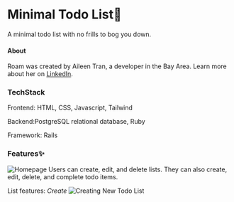 # Minimal Todo List🌱
A minimal todo list with no frills to bog you down.

#### About
Roam was created by Aileen Tran, a developer in the Bay Area. Learn more about her on [LinkedIn](https://www.linkedin.com/in/aileentran27/).

### TechStack
Frontend: HTML, CSS, Javascript, Tailwind

Backend:PostgreSQL relational database, Ruby

Framework: Rails

### Features✨
![Homepage](/app/assets/images/readme/0homepage.png)
Users can create, edit, and delete lists. They can also create, edit, delete, and complete todo items.

List features:
*Create*
![Creating New Todo List](/app/assets/images/readme/creating_new_todo_list.png)
